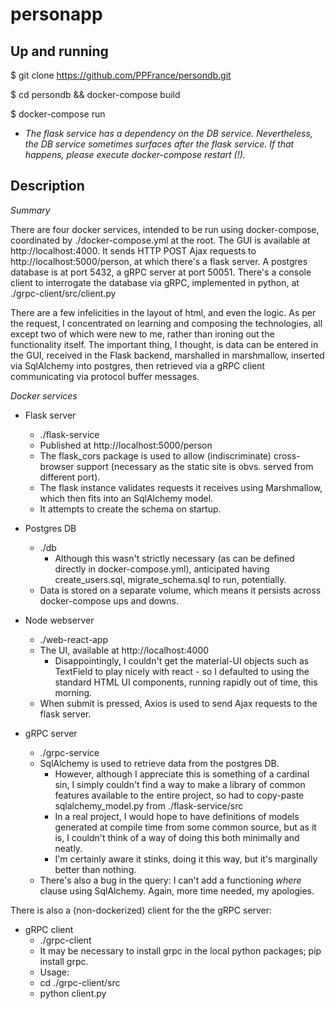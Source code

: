 personapp
=========

Up and running
--------------

$ git clone https://github.com/PPFrance/persondb.git

$ cd persondb && docker-compose build

$ docker-compose run

* _The flask service has a dependency on the DB service. Nevertheless, the DB service sometimes surfaces *after* the flask service. If that happens, please execute *docker-compose restart* (!)._



Description
-----------

_Summary_ 

There are four docker services, intended to be run using docker-compose, coordinated by ./docker-compose.yml at the root. The GUI is available at http://localhost:4000. It sends HTTP POST Ajax requests to http://localhost:5000/person, at which there's a flask server. A postgres database is at port 5432, a gRPC server at port 50051. There's a console client to interrogate the database via gRPC, implemented in python, at ./grpc-client/src/client.py 

There are a few infelicities in the layout of html, and even the logic. As per the request, I concentrated on learning and composing the technologies, all except two of which were new to me, rather than ironing out the functionality itself. The important thing, I thought, is data can be entered in the GUI, received in the Flask backend, marshalled in marshmallow, inserted via SqlAlchemy into postgres, then retrieved via a gRPC client communicating via protocol buffer messages.

_Docker services_

* Flask server
    * ./flask-service
    * Published at http://localhost:5000/person
    * The flask_cors package is used to allow (indiscriminate) cross-browser support (necessary as the static site is obvs. served from different port).  
    * The flask instance validates requests it receives using Marshmallow, which then fits into an SqlAlchemy model. 
    * It attempts to create the schema on startup.
        
    
* Postgres DB
    * ./db
        * Although this wasn't strictly necessary (as can be defined directly in docker-compose.yml), anticipated having create_users.sql, migrate_schema.sql to run, potentially. 
    * Data is stored on a separate volume, which means it persists across docker-compose ups and downs.
        
* Node webserver 
    * ./web-react-app
    * The UI, available at http://localhost:4000
        * Disappointingly, I couldn't get the material-UI objects such as TextField to play nicely with react - so I defaulted to using the standard HTML UI components, running rapidly out of time, this morning.
    * When submit is pressed, Axios is used to send Ajax requests to the flask server.
    
        
* gRPC server
    * ./grpc-service
    * SqlAlchemy is used to retrieve data from the postgres DB. 
        * However, although I appreciate this is something of a cardinal sin, I simply couldn't find a way to make a library of common features available to the entire project, so had to copy-paste sqlalchemy_model.py from ./flask-service/src 
        * In a real project, I would hope to have definitions of models generated at compile time from some common source, but as it is, I couldn't think of a way of doing this both minimally and neatly. 
        * I'm certainly aware it stinks, doing it this way, but it's marginally better than nothing.
    * There's also a bug in the query: I can't add a functioning _where_ clause using SqlAlchemy. Again, more time needed, my apologies.
        
        
There is also a (non-dockerized) client for the the gRPC server:

* gRPC client
    * ./grpc-client
    * It may be necessary to install grpc in the local python packages; pip install grpc.
    * Usage:
    * cd ./grpc-client/src
    * python client.py
    

        

